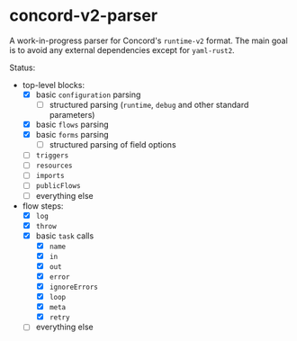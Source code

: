 # concord-v2-parser

A work-in-progress parser for Concord's `runtime-v2` format.
The main goal is to avoid any external dependencies except for `yaml-rust2`.

Status:
- top-level blocks:
  - [x] basic `configuration` parsing
    - [ ] structured parsing (`runtime`, `debug` and other standard parameters)
  - [x] basic `flows` parsing
  - [x] basic `forms` parsing
    - [ ] structured parsing of field options
  - [ ] `triggers`
  - [ ] `resources`
  - [ ] `imports`
  - [ ] `publicFlows`
  - [ ] everything else
- flow steps:
  - [x] `log`
  - [x] `throw`
  - [x] basic `task` calls
    - [x] `name`
    - [x] `in`
    - [x] `out`
    - [x] `error`
    - [x] `ignoreErrors`
    - [x] `loop`
    - [x] `meta`
    - [x] `retry`
  - [ ] everything else
